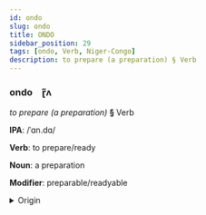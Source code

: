 ```yaml
---
id: ondo
slug: ondo
title: ONDO
sidebar_position: 29
tags: [ondo, Verb, Niger-Congo]
description: to prepare (a preparation) § Verb
---
```


### ondo&emsp;<span kind="abugida">ɽ̃ʌ</span>

*to prepare (a preparation)* **§** Verb

**IPA**: /ˈɑn.dɑ/

**Verb**: to prepare/ready

**Noun**: a preparation

**Modifier**: preparable/readyable

<details>
    <summary>Origin</summary>
    Swahili -andaa <br/>
    <em>Niger-Congo Language Family</em>
</details>